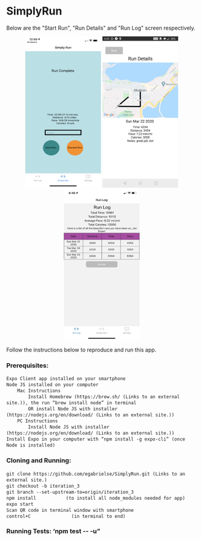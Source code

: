 # SimplyRun
Below are the "Start Run", "Run Details" and "Run Log" screen respectively.

<p align="center">
<img src="images/start%20run.png" width="200" height="400" > <img src="images/run%20map.jpg" width="200" height="400" > <img src="images/run%20stats.jpg" width="200" height="400" >
</p>

Follow the instructions below to reproduce and run this app.
### Prerequisites:

    Expo Client app installed on your smartphone
    Node JS installed on your computer
        Mac Instructions
            Install Homebrew (https://brew.sh/ (Links to an external site.)), the run “brew install node” in terminal
            OR install Node JS with installer (https://nodejs.org/en/download/ (Links to an external site.)) 
        PC Instructions
            Install Node JS with installer (https://nodejs.org/en/download/ (Links to an external site.)) 
    Install Expo in your computer with “npm install -g expo-cli” (once Node is installed)

### Cloning and Running:

    git clone https://github.com/egabrielse/SimplyRun.git (Links to an external site.)
    git checkout -b iteration_3
    git branch --set-upstream-to=origin/iteration_3
    npm install           (to install all node_modules needed for app)
    expo start
    Scan QR code in terminal window with smartphone
    control+C               (in terminal to end)

### Running Tests: ‘npm test -- -u”
 

